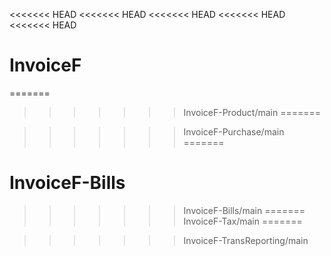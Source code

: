 <<<<<<< HEAD
<<<<<<< HEAD
<<<<<<< HEAD
<<<<<<< HEAD
<<<<<<< HEAD
# InvoiceF
=======
>>>>>>> InvoiceF-Product/main
=======

>>>>>>> InvoiceF-Purchase/main
=======
# InvoiceF-Bills
>>>>>>> InvoiceF-Bills/main
=======
>>>>>>> InvoiceF-Tax/main
=======

>>>>>>> InvoiceF-TransReporting/main
